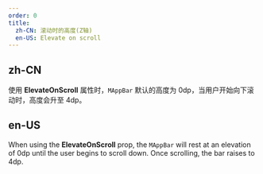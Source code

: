 ```yaml
---
order: 0
title:
  zh-CN: 滚动时的高度(Z轴)
  en-US: Elevate on scroll 
---
```


## zh-CN

使用 **ElevateOnScroll** 属性时，`MAppBar` 默认的高度为 0dp，当用户开始向下滚动时，高度会升至 4dp。

## en-US

When using the **ElevateOnScroll** prop, the `MAppBar` will rest at an elevation of 0dp until the user begins to scroll
down. Once scrolling, the bar raises to 4dp.


